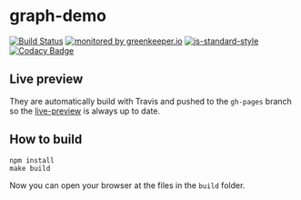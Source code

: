 # graph-demo

[![Build Status](https://travis-ci.org/ResourcefulHumans/graph-demo.svg?branch=master)](https://travis-ci.org/ResourcefulHumans/graph-demo)
[![monitored by greenkeeper.io](https://img.shields.io/badge/greenkeeper.io-monitored-brightgreen.svg)](http://greenkeeper.io/) 
[![js-standard-style](https://img.shields.io/badge/code%20style-standard-brightgreen.svg)](http://standardjs.com/)
[![Codacy Badge](https://api.codacy.com/project/badge/grade/d135b2d6ee4c4dc98e7c7759f2d6c1e9)](https://www.codacy.com/app/m_7/graph-demo)

## Live preview

They are automatically build with Travis and pushed to the `gh-pages` branch so the [live-preview](http://resourcefulhumans.github.io/graph-demo) is always up to date.

## How to build

    npm install
    make build
    
Now you can open your browser at the files in the `build` folder.
